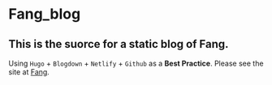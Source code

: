 # Fang_blog
## This is the suorce for a static blog of Fang.
Using `Hugo` + `Blogdown` + `Netlify` + `Github` as a **Best Practice**.
Please see the site at [Fang](http://me.fangbucks.com).
